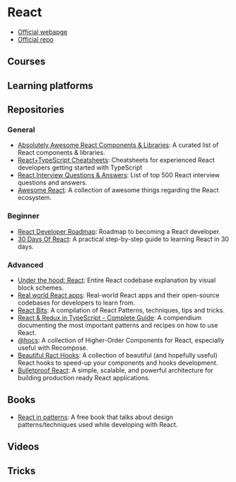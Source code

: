 # React

- [Official webapge](https://reactjs.org/)
- [Official repo](https://github.com/facebook/react)

## Courses

## Learning platforms

## Repositories

### General
- [Absolutely Awesome React Components & Libraries](https://github.com/brillout/awesome-react-components): A curated list of React components & libraries. 
- [React+TypeScript Cheatsheets](https://github.com/typescript-cheatsheets/react): Cheatsheets for experienced React developers getting started with TypeScript
- [React Interview Questions & Answers](https://github.com/sudheerj/reactjs-interview-questions#how-to-create-components-in-react): List of top 500 React interview questions and answers.
- [Awesome React](https://github.com/enaqx/awesome-react#react-internals): A collection of awesome things regarding the React ecosystem.

### Beginner
- [React Developer Roadmap](https://github.com/adam-golab/react-developer-roadmap): Roadmap to becoming a React developer.
- [30 Days Of React](https://github.com/Asabeneh/30-Days-Of-React): A practical step-by-step guide to learning React in 30 days.

### Advanced
- [Under the hood: React](https://github.com/Bogdan-Lyashenko/Under-the-hood-ReactJS): Entire React codebase explanation by visual block schemes.
- [Real world React apps](https://github.com/jeromedalbert/real-world-react-apps): Real-world React apps and their open-source codebases for developers to learn from.
- [React Bits](https://github.com/vasanthk/react-bits): A compilation of React Patterns, techniques, tips and tricks.
- [React & Redux in TypeScript - Complete Guide](https://github.com/piotrwitek/react-redux-typescript-guide): A compendium documenting the most important patterns and recipes on how to use React.
- [@hocs](https://github.com/deepsweet/hocs): A collection of Higher-Order Components for React, especially useful with Recompose.
- [Beautiful Ract Hooks](https://github.com/antonioru/beautiful-react-hook): A collection of beautiful (and hopefully useful) React hooks to speed-up your components and hooks development.
- [Bulletproof React](https://github.com/alan2207/bulletproof-react): A simple, scalable, and powerful architecture for building production ready React applications.



## Books
- [React in patterns](https://krasimir.gitbooks.io/react-in-patterns/content/): A free book that talks about design patterns/techniques used while developing with React.

## Videos

## Tricks